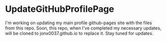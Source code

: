 # UpdateGitHubProfilePage
I'm working on updating my main profile github-pages site with the files from this repo. Soon, this repo, when I've completed my necessary updates, will be cloned to jonx0037.github.io to replace it. Stay tuned for updates. 
